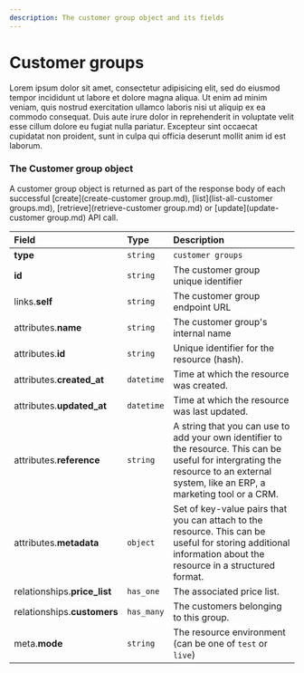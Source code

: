 ```yaml
---
description: The customer group object and its fields
---
```


# Customer groups

Lorem ipsum dolor sit amet, consectetur adipisicing elit, sed do eiusmod tempor incididunt ut labore et dolore magna aliqua. Ut enim ad minim veniam, quis nostrud exercitation ullamco laboris nisi ut aliquip ex ea commodo consequat. Duis aute irure dolor in reprehenderit in voluptate velit esse cillum dolore eu fugiat nulla pariatur. Excepteur sint occaecat cupidatat non proident, sunt in culpa qui officia deserunt mollit anim id est laborum.

### The Customer group object

A customer group object is returned as part of the response body of each successful [create](create-customer group.md), [list](list-all-customer groups.md), [retrieve](retrieve-customer group.md) or [update](update-customer group.md) API call.

| Field | Type | Description |
| :--- | :--- | :--- |
| **type** | `string` | `customer groups` |
| **id** | `string` | The customer group unique identifier |
| links.**self** | `string` | The customer group endpoint URL |
| attributes.**name** | `string` | The customer group's internal name |
| attributes.**id** | `string` | Unique identifier for the resource (hash). |
| attributes.**created_at** | `datetime` | Time at which the resource was created. |
| attributes.**updated_at** | `datetime` | Time at which the resource was last updated. |
| attributes.**reference** | `string` | A string that you can use to add your own identifier to the resource. This can be useful for intergrating the resource to an external system, like an ERP, a marketing tool or a CRM. |
| attributes.**metadata** | `object` | Set of key-value pairs that you can attach to the resource. This can be useful for storing additional information about the resource in a structured format. |
| relationships.**price_list** | `has_one` | The associated price list. |
| relationships.**customers** | `has_many` | The customers belonging to this group. |
| meta.**mode** | `string` | The resource environment \(can be one of `test` or `live`\) |
